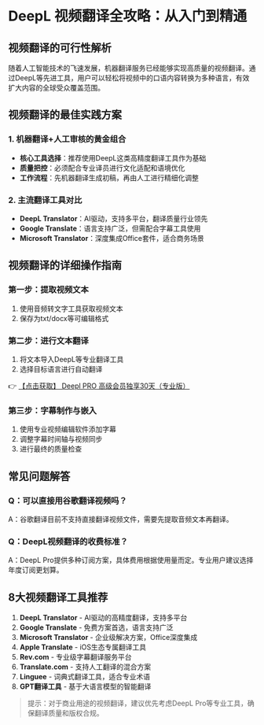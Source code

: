 # DeepL 视频翻译全攻略：从入门到精通

## 视频翻译的可行性解析

随着人工智能技术的飞速发展，机器翻译服务已经能够实现高质量的视频翻译。通过DeepL等先进工具，用户可以轻松将视频中的口语内容转换为多种语言，有效扩大内容的全球受众覆盖范围。

## 视频翻译的最佳实践方案

### 1. 机器翻译+人工审核的黄金组合
- **核心工具选择**：推荐使用DeepL这类高精度翻译工具作为基础
- **质量把控**：必须配合专业译员进行文化适配和语境优化
- **工作流程**：先机器翻译生成初稿，再由人工进行精细化调整

### 2. 主流翻译工具对比
- **DeepL Translator**：AI驱动，支持多平台，翻译质量行业领先
- **Google Translate**：语言支持广泛，但需配合字幕工具使用
- **Microsoft Translator**：深度集成Office套件，适合商务场景

## 视频翻译的详细操作指南

### 第一步：提取视频文本
1. 使用音频转文字工具获取视频文本
2. 保存为txt/docx等可编辑格式

### 第二步：进行文本翻译
1. 将文本导入DeepL等专业翻译工具
2. 选择目标语言进行自动翻译

👉 [【点击获取】 Deepl PRO 高级会员独享30天（专业版） ](https://bit.ly/DEepl)

### 第三步：字幕制作与嵌入
1. 使用专业视频编辑软件添加字幕
2. 调整字幕时间轴与视频同步
3. 进行最终的质量检查

## 常见问题解答

### Q：可以直接用谷歌翻译视频吗？
A：谷歌翻译目前不支持直接翻译视频文件，需要先提取音频文本再翻译。

### Q：DeepL视频翻译的收费标准？
A：DeepL Pro提供多种订阅方案，具体费用根据使用量而定。专业用户建议选择年度订阅更划算。

## 8大视频翻译工具推荐

1. **DeepL Translator** - AI驱动的高精度翻译，支持多平台
2. **Google Translate** - 免费方案首选，语言支持广泛
3. **Microsoft Translator** - 企业级解决方案，Office深度集成
4. **Apple Translate** - iOS生态专属翻译工具
5. **Rev.com** - 专业级字幕翻译服务平台
6. **Translate.com** - 支持人工翻译的混合方案
7. **Linguee** - 词典式翻译工具，适合专业术语
8. **GPT翻译工具** - 基于大语言模型的智能翻译

> 提示：对于商业用途的视频翻译，建议优先考虑DeepL Pro等专业工具，确保翻译质量和版权合规。